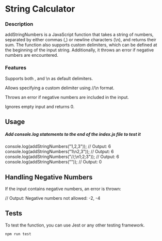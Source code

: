 # String Calculator

### Description

addStringNumbers is a JavaScript function that takes a string of numbers, separated by either commas (,) or newline characters (\n), and returns their sum. The function also supports custom delimiters, which can be defined at the beginning of the input string. Additionally, it throws an error if negative numbers are encountered.

### Features

Supports both , and \n as default delimiters.

Allows specifying a custom delimiter using //<delimiter>\n format.

Throws an error if negative numbers are included in the input.

Ignores empty input and returns 0.


## Usage


##### Add console.log statements to the end of the index.js file to test it
console.log(addStringNumbers("1,2,3")); // Output: 6
console.log(addStringNumbers("1\n2,3")); // Output: 6
console.log(addStringNumbers("//;\n1;2;3")); // Output: 6
console.log(addStringNumbers("")); // Output: 0

## Handling Negative Numbers

If the input contains negative numbers, an error is thrown:

// Output: Negative numbers not allowed: -2, -4

## Tests

To test the function, you can use Jest or any other testing framework.

```npm run test```

